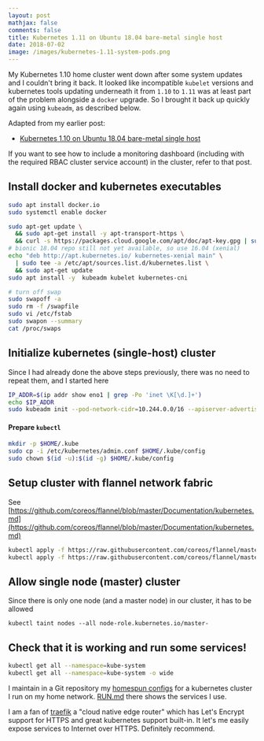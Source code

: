 ```yaml
---
layout: post
mathjax: false
comments: false
title: Kubernetes 1.11 on Ubuntu 18.04 bare-metal single host
date: 2018-07-02
image: /images/kubernetes-1.11-system-pods.png
---
```


My Kubernetes 1.10 home cluster went down after some system updates and I couldn't bring it back.  It looked like incompatible `kubelet` versions and kubernetes tools updating underneath it from `1.10` to `1.11` was at least part of the problem alongside a `docker` upgrade. So I brought it back up quickly again using `kubeadm`, as described below.

Adapted from my earlier post:

 - [Kubernetes 1.10 on Ubuntu 18.04 bare-metal single host](https://idcrook.github.io/Kubernetes-Ubuntu-18.04-Bare-Metal-Single-Host/)

If you want to see how to include a monitoring dashboard (including with the required RBAC cluster service account) in the cluster, refer to that post.

## Install docker and kubernetes executables

```bash
sudo apt install docker.io
sudo systemctl enable docker

sudo apt-get update \
  && sudo apt-get install -y apt-transport-https \
  && curl -s https://packages.cloud.google.com/apt/doc/apt-key.gpg | sudo apt-key add -
# bionic 18.04 repo still not yet available, so use 16.04 (xenial)
echo "deb http://apt.kubernetes.io/ kubernetes-xenial main" \
  | sudo tee -a /etc/apt/sources.list.d/kubernetes.list \
  && sudo apt-get update
sudo apt install -y  kubeadm kubelet kubernetes-cni

# turn off swap
sudo swapoff -a
sudo rm -f /swapfile
sudo vi /etc/fstab
sudo swapon --summary
cat /proc/swaps
```

## Initialize kubernetes (single-host) cluster

Since I had already done the above steps previously, there was no need to repeat them, and I started here

```bash
IP_ADDR=$(ip addr show eno1 | grep -Po 'inet \K[\d.]+')
echo $IP_ADDR
sudo kubeadm init --pod-network-cidr=10.244.0.0/16 --apiserver-advertise-address=${IP_ADDR}
```

#### Prepare `kubectl`

```bash
mkdir -p $HOME/.kube
sudo cp -i /etc/kubernetes/admin.conf $HOME/.kube/config
sudo chown $(id -u):$(id -g) $HOME/.kube/config
```

## Setup cluster with flannel network fabric

See [https://github.com/coreos/flannel/blob/master/Documentation/kubernetes.md](https://github.com/coreos/flannel/blob/master/Documentation/kubernetes.md)

```bash
kubectl apply -f https://raw.githubusercontent.com/coreos/flannel/master/Documentation/kube-flannel.yml
kubectl apply -f https://raw.githubusercontent.com/coreos/flannel/master/Documentation/k8s-manifests/kube-flannel-rbac.yml
```

## Allow single node (master) cluster

Since there is only one node (and a master node) in our cluster, it has to be allowed

```shell
kubectl taint nodes --all node-role.kubernetes.io/master-
```

## Check that it is working and run some services!

```bash
kubectl get all --namespace=kube-system
kubectl get all --namespace=kube-system -o wide
```

I maintain in a Git repository my [homespun configs](https://github.com/idcrook/kubernetes-homespun) for a kubernetes cluster I run on my home network. [RUN.md](https://github.com/idcrook/kubernetes-homespun/blob/master/RUN.md) there shows the services I use.

I am a fan of [traefik](https://traefik.io/) a "cloud native edge router" which has Let's Encrypt support for HTTPS and great kubernetes support built-in. It let's me easily expose services to Internet over HTTPS. Definitely recommend.
